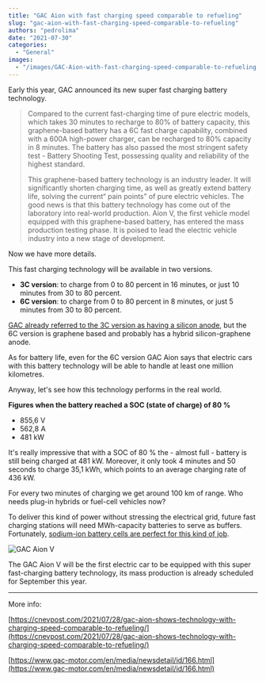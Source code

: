 ```yaml
---
title: "GAC Aion with fast charging speed comparable to refueling"
slug: "gac-aion-with-fast-charging-speed-comparable-to-refueling"
authors: "pedrolima"
date: "2021-07-30"
categories:
  - "General"
images:
  - "/images/GAC-Aion-with-fast-charging-speed-comparable-to-refueling.avif"
---
```


Early this year, GAC announced its new super fast charging battery technology.

> Compared to the current fast-charging time of pure electric models, which takes 30 minutes to recharge to 80% of battery capacity, this graphene-based battery has a 6C fast charge capability, combined with a 600A high-power charger, can be recharged to 80% capacity in 8 minutes. The battery has also passed the most stringent safety test - Battery Shooting Test, possessing quality and reliability of the highest standard.
> 
> This graphene-based battery technology is an industry leader. It will significantly shorten charging time, as well as greatly extend battery life, solving the current“ pain points” of pure electric vehicles. The good news is that this battery technology has come out of the laboratory into real-world production. Aion V, the first vehicle model equipped with this graphene-based battery, has entered the mass production testing phase. It is poised to lead the electric vehicle industry into a new stage of development.

Now we have more details.

This fast charging technology will be available in two versions.

- **3C version**: to charge from 0 to 80 percent in 16 minutes, or just 10 minutes from 30 to 80 percent.
- **6C version**: to charge from 0 to 80 percent in 8 minutes, or just 5 minutes from 30 to 80 percent.

[GAC already referred to the 3C version as having a silicon anode](/2021/04/18/gac-motor-shows-off-battery-with-silicon-anode-fast-charging/), but the 6C version is graphene based and probably has a hybrid silicon-graphene anode.

As for battery life, even for the 6C version GAC Aion says that electric cars with this battery technology will be able to handle at least one million kilometres.

Anyway, let's see how this technology performs in the real world.

**Figures when the battery reached a SOC (state of charge) of 80 %** 

- 855,6 V
- 562,8 A
- 481 kW

It's really impressive that with a SOC of 80 % the - almost full - battery is still being charged at 481 kW. Moreover, it only took 4 minutes and 50 seconds to charge 35,1 kWh, which points to an average charging rate of 436 kW.

For every two minutes of charging we get around 100 km of range. Who needs plug-in hybrids or fuel-cell vehicles now?

To deliver this kind of power without stressing the electrical grid, future fast charging stations will need MWh-capacity batteries to serve as buffers. Fortunately, [sodium-ion battery cells are perfect for this kind of job](/2021/07/29/catl-reveals-its-first-generation-sodium-ion-battery/).

![GAC Aion V](images/GAC-Aion-V.avif)

The GAC Aion V will be the first electric car to be equipped with this super fast-charging battery technology, its mass production is already scheduled for September this year.

---

More info:

[https://cnevpost.com/2021/07/28/gac-aion-shows-technology-with-charging-speed-comparable-to-refueling/](https://cnevpost.com/2021/07/28/gac-aion-shows-technology-with-charging-speed-comparable-to-refueling/)

[https://www.gac-motor.com/en/media/newsdetail/id/166.html](https://www.gac-motor.com/en/media/newsdetail/id/166.html)
